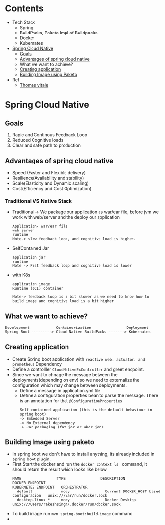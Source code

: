 # Contents
- Tech Stack
   - Spring
   -  BuildPacks, Paketo Impl of Buildpacks
   - Docker
   - Kubernates
- [Spring Cloud Native](#spring-cloud-native)
  - [Goals](#Goals)
  - [Advantages of spring cloud native](#Advantages-of-spring-cloud-native)
  - [What we want to achieve?](#What-we-want-to-achieve?)
  - [Creating application](#creatig-application)
  - [Building Image using Paketo](#building-image-using-paketo)
- Ref
   - [Thomas vitale](https://www.youtube.com/watch?v=LuOZyHUtOc8&t=906s)

# Spring Cloud Native
## Goals
  1. Rapic and Continous Feedback Loop
  2. Reduced Cognitive loads
  3. Clear and safe path to production
## Advantages of spring cloud native
- Speed (Faster and Flexible delivery)
- Resilience(Availability and stability)
- Scale(Elasticity and Dynamic scaling)
- Cost(Efficiency and Cost Optimization)

### Traditional VS Native Stack
- Traditional -> We package our application as war/ear file, before jvm we work with web/server and the deploy our application
  ```
  Application- war/ear file
  web server
  runtime
  Note-> slow feedback loop, and cognitive load is higher.
  ```
- SelfContained Jar
   ```
   application jar
   runtime
   Note -> Fast feedback loop and cognitive load is lower
   ```
- with K8s

   ```
   application image
   Runtime (OCI) container

   Note-> feedback loop is a bit slower as we need to know how to build image and cognitive load is a bit higher
   ```
  
  

## What we want to achieve?
```
Development            Containerization                Deployment
Spring Boot ---------> Cloud Native BuildPacks -------> Kubernates
```
## Creating application
- Create Spring boot application with ```reactive web, actuator, and prometheus``` Dependency
- Define a controlller ```CloudNativeExController``` and greet endpoint.
- Since we want to chnage the message between the deployments(depending on env) so we need to externalize the configuration which may change between deployments.
  - Define a message in application.yml file
  - Define a configuration properties bean to parse the message. There is an annotation for that ```@ConfigurationProperties```
    ```
    Self contained application (this is the default behaviour in spring boot)
    -> Embedded Server
    -> No External dependency
    -> Jar packaging (fat jar or uber jar)
    ```


## Building Image using paketo
- In spring boot we don't have to install anything, its already included in spring boot plugin.
- First Start the docker and run the ```docker context ls ``` command, it should return the result which looks like below
  ```
  NAME                TYPE                DESCRIPTION                               DOCKER ENDPOINT                                               KUBERNETES ENDPOINT   ORCHESTRATOR
    default             moby                Current DOCKER_HOST based configuration   unix:///var/run/docker.sock                                               
    desktop-linux *     moby                Docker Desktop                            unix:///Users/rakeshsingh/.docker/run/docker.sock                         
  ```
- To build image run ```mvn spring-boot:build-image``` command
- 
